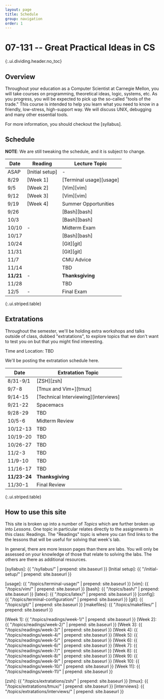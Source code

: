 ```yaml
---
layout: page
title: Schedule
group: navigation
order: 1
---
```


# 07-131 -- Great Practical Ideas in CS
{:.ui.dividing.header.no_toc}

## Overview

Throughout your education as a Computer Scientist at Carnegie Mellon, you will
take courses on programming, theoretical ideas, logic, systems, etc. As you
progress, you will be expected to pick up the so-called "tools of the trade."
This course is intended to help you learn what you need to know in a friendly,
low-stress, high-support way. We will discuss UNIX, debugging and many
other essential tools.

For more information, you should checkout the [syllabus].


## Schedule

**NOTE**: We are still tweaking the schedule, and it is subject to change.

| Date      | Reading         | Lecture Topic           |
| ----      | -------         | -------------           |
| ASAP      | [Initial setup] | -                       |
| 8/29      | [Week 1]        | [Terminal usage][usage] |
| 9/5       | [Week 2]        | [Vim][vim]              |
| 9/12      | [Week 3]        | [Vim][vim]              |
| 9/19      | [Week 4]        | Summer Opportunities    |
| 9/26      |                 | [Bash][bash]            |
| 10/3      |                 | [Bash][bash]            |
| 10/10     | -               | Midterm Exam            |
| 10/17     |                 | [Bash][bash]            |
| 10/24     |                 | [Git][git]              |
| 11/31     |                 | [Git][git]              |
| 11/7      |                 | CMU Advice              |
| 11/14     |                 | TBD                     |
| __11/21__ | -               | __Thanksgiving__        |
| 11/28     |                 | TBD                     |
| 12/5      | -               | Final Exam              |
{:.ui.striped.table}

## Extratations

Throughout the semester, we'll be holding extra workshops and talks outside of
class, dubbed "extratations", to explore topics that we don't want to test you
on but that you might find interesting.

Time and Location: TBD

We'll be posting the extratation schedule here.

| Date         | Extratation Topic                    |
| ----         | -----                                |
| 8/31-9/1     | [ZSH][zsh]                           |
| 9/7-8        | [Tmux and Vim+][tmux]                |
| 9/14-15      | [Technical Interviewing][interviews] |
| 9/21-22      | Spacemacs                            |
| 9/28-29      | TBD                                  |
| 10/5-6       | Midterm Review                       |
| 10/12-13     | TBD                                  |
| 10/19-20     | TBD                                  |
| 10/26-27     | TBD                                  |
| 11/2-3       | TBD                                  |
| 11/9-10      | TBD                                  |
| 11/16-17     | TBD                                  |
| __11/23-24__ | __Thanksgiving__                     |
| 11/30-1      | Final Review                         |
{:.ui.striped.table}


## How to use this site

This site is broken up into a number of _Topics_ which are further broken up
into _Lessons_. One topic in particular relates directly to the assignments in
this class: Readings. The "Readings" topic is where you can find links to
the the lessons that will be useful for solving that week's lab.

In general, there are more lesson pages than there are labs. You will only be
assessed on your knowledge of those that relate to solving the labs. The others
are there as additional resources.



[syllabus]: {{ "/syllabus/" | prepend: site.baseurl }}
[Initial setup]: {{ "/initial-setup/" | prepend: site.baseurl }}

[usage]:     {{ "/topics/terminal-usage/"         | prepend: site.baseurl }}
[vim]:       {{ "/topics/vim/"                    | prepend: site.baseurl }}
[bash]:      {{ "/topics/bash/"                   | prepend: site.baseurl }}
[latex]:     {{ "/topics/latex/"                  | prepend: site.baseurl }}
[config]:    {{ "/topics/terminal-configuration/" | prepend: site.baseurl }}
[git]:       {{ "/topics/git/"                    | prepend: site.baseurl }}
[makefiles]: {{ "/topics/makefiles/"              | prepend: site.baseurl }}

[Week 1]:  {{ "/topics/readings/week-1/"  | prepend: site.baseurl }}
[Week 2]:  {{ "/topics/readings/week-2/"  | prepend: site.baseurl }}
[Week 3]:  {{ "/topics/readings/week-3/"  | prepend: site.baseurl }}
[Week 4]:  {{ "/topics/readings/week-4/"  | prepend: site.baseurl }}
[Week 5]:  {{ "/topics/readings/week-5/"  | prepend: site.baseurl }}
[Week 6]:  {{ "/topics/readings/week-6/"  | prepend: site.baseurl }}
[Week 7]:  {{ "/topics/readings/week-7/"  | prepend: site.baseurl }}
[Week 8]:  {{ "/topics/readings/week-8/"  | prepend: site.baseurl }}
[Week 9]:  {{ "/topics/readings/week-9/"  | prepend: site.baseurl }}
[Week 10]: {{ "/topics/readings/week-10/" | prepend: site.baseurl }}
[Week 11]: {{ "/topics/readings/week-11/" | prepend: site.baseurl }}

[zsh]: {{ "/topics/extratations/zsh/" | prepend: site.baseurl }}
[tmux]: {{ "/topics/extratations/tmux/" | prepend: site.baseurl }}
[interviews]: {{ "/topics/extratations/interviews/" | prepend: site.baseurl }}
